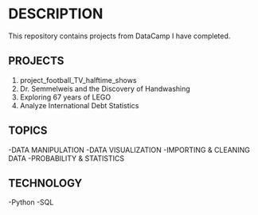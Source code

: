 # DESCRIPTION
This repository contains projects from DataCamp I have completed.


## PROJECTS
1. project_football_TV_halftime_shows
2. Dr. Semmelweis and the Discovery of Handwashing
3. Exploring 67 years of LEGO
4. Analyze International Debt Statistics


## TOPICS
-DATA MANIPULATION
-DATA VISUALIZATION
-IMPORTING & CLEANING DATA
-PROBABILITY & STATISTICS


## TECHNOLOGY
-Python
-SQL
